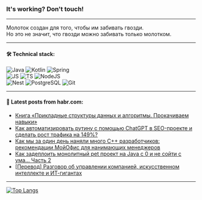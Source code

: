 ### It's working? Don't touch!

---
Молоток создан для того, чтобы им забивать гвозди. <br>
Но это не значит, что гвозди можно забивать только молотком.

---

#### 🛠️ Technical stack:

![Java](https://img.shields.io/badge/Java-informational?logo=Oracle&style=flat&logoColor=white&color=FF4500)
![Kotlin](https://img.shields.io/badge/Kotlin-informational?logo=Kotlin&style=flat&logoColor=white&color=774D97)
![Spring](https://img.shields.io/badge/SpringBoot-informational?logo=SpringBoot&style=flat&logoColor=white&color=6DB33F) <br>
![JS](https://img.shields.io/badge/JS-informational?logo=javaScript&style=flat&logoColor=black&color=F7Df1E)
![TS](https://img.shields.io/badge/TypeScript-informational?logo=typeScript&style=flat&logoColor=black&color=0667A8)
![NodeJS](https://img.shields.io/badge/NodeJS-informational?logo=node.js&style=flat&logoColor=white&color=70A760) <br>
![Nest](https://img.shields.io/badge/NestJS-informational?logo=NestJS&style=flat&logoColor=white&color=E0234E)
![PostgreSQL](https://img.shields.io/badge/PostgreSQL-informational?logo=PostgreSQL&style=flat&logoColor=white&color=DAA520)
![Git](https://img.shields.io/badge/Git-informational?logo=git&style=flat&logoColor=white&color=778899)

___

#### 💬 Latest posts from habr.com:

<!-- BLOG-POST-LIST:START -->
- [Книга «Прикладные структуры данных и алгоритмы. Прокачиваем навыки»](https://habr.com/ru/companies/piter/articles/755274/?utm_source=habrahabr&utm_medium=rss&utm_campaign=755274)
- [Как автоматизировать рутину с помощью ChatGPT в SEO-проекте и сделать рост трафика на 149%?](https://habr.com/ru/articles/755902/?utm_source=habrahabr&utm_medium=rss&utm_campaign=755902)
- [Как мы за один день наняли много C++ разработчиков: рекомендации МойОфис для нанимающих менеджеров](https://habr.com/ru/companies/ncloudtech/articles/755892/?utm_source=habrahabr&utm_medium=rss&utm_campaign=755892)
- [Как задеплоить монолитный pet проект на Java с 0 и не сойти с ума… Часть 2](https://habr.com/ru/articles/755332/?utm_source=habrahabr&utm_medium=rss&utm_campaign=755332)
- [[Перевод] Разговор об управлении компанией, искусственном интеллекте и ИТ-гигантах](https://habr.com/ru/companies/vk/articles/755040/?utm_source=habrahabr&utm_medium=rss&utm_campaign=755040)
<!-- BLOG-POST-LIST:END -->

---
[![Top Langs](https://github-readme-stats-git-master-advtsetting-gmailcom.vercel.app/api/top-langs/?username=zloylis&langs_count=10&hide_title=false&title_color=e6edf3&size_weight=0.5&count_weight=0.5&layout=compact&hide_border=true&theme=dracula)](https://github.com/zloylis)

<!-- ![GitHub stats](https://github-readme-stats-git-master-advtsetting-gmailcom.vercel.app/api?username=zloylis&show_icons=true&hide_border=true&theme=dracula&hide_title=true&include_all_commits=true&count_private=true&hide=contribs&hide_rank=true) -->
